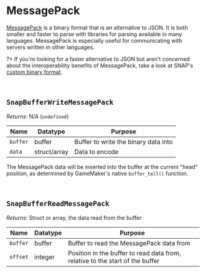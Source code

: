 # MessagePack

[MessagePack](https://msgpack.org/index.html) is a binary format that is an alternative to JSON. It is both smaller and faster to parse with libraries for parsing available in many languages. MessagePack is especially useful for communicating with servers written in other languages.

?> If you're looking for a faster alternative to JSON but aren't concerned about the interoperability benefits of MessagePack, take a look at SNAP's [custom binary format](custom-binary).

&nbsp;

## `SnapBufferWriteMessagePack`

*Returns:* N/A (`undefined`)

|Name    |Datatype    |Purpose                             |
|--------|------------|------------------------------------|
|`buffer`|buffer      |Buffer to write the binary data into|
|`data`  |struct/array|Data to encode                      |

The MessagePack data will be inserted into the buffer at the current "head" position, as determined by GameMaker's native `buffer_tell()` function.

&nbsp;

## `SnapBufferReadMessagePack`

*Returns:* Struct or array, the data read from the buffer

|Name    |Datatype|Purpose                                                                      |
|--------|--------|-----------------------------------------------------------------------------|
|`buffer`|buffer  |Buffer to read the MessagePack data from                                     |
|`offset`|integer |Position in the buffer to read data from, relative to the start of the buffer|